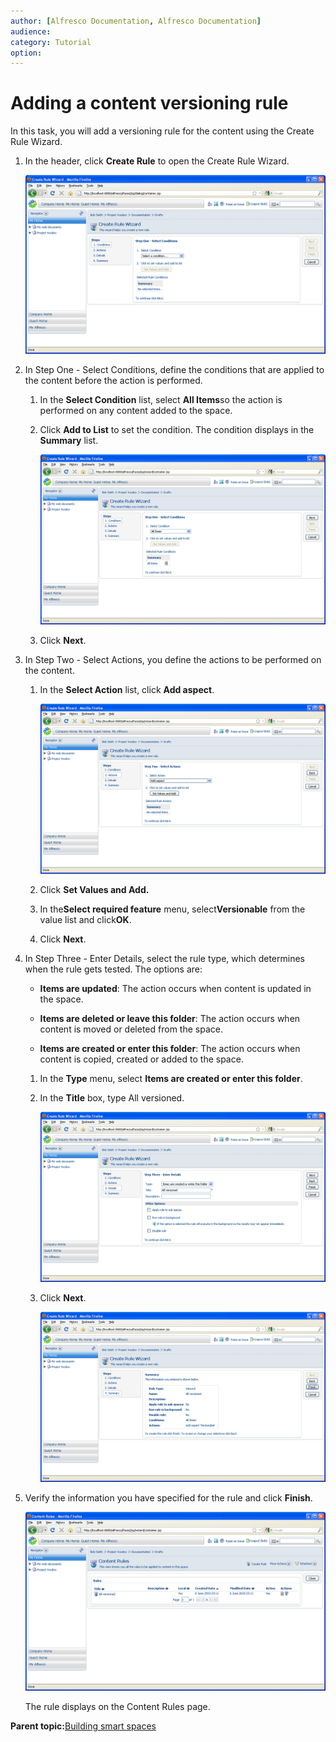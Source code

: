 ```yaml
---
author: [Alfresco Documentation, Alfresco Documentation]
audience: 
category: Tutorial
option: 
---
```


# Adding a content versioning rule

In this task, you will add a versioning rule for the content using the Create Rule Wizard.

1.  In the header, click **Create Rule** to open the Create Rule Wizard.

    ![Content Rule Wizard: Step One](../images/im-createrulewiz.png)

2.  In Step One - Select Conditions, define the conditions that are applied to the content before the action is performed.

    1.  In the **Select Condition** list, select **All Items**so the action is performed on any content added to the space.

    2.  Click **Add to List** to set the condition. The condition displays in the **Summary** list.

        ![Create Rule Wizard: Step One](../images/im-createrulewiz-step1.png)

    3.  Click **Next**.

3.  In Step Two - Select Actions, you define the actions to be performed on the content.

    1.  In the **Select Action** list, click **Add aspect**.

        ![Create Rule Wizard: Step Two](../images/im-createrulewiz-step2.png)

    2.  Click **Set Values and Add.**

    3.  In the**Select required feature** menu, select**Versionable** from the value list and click**OK**.

    4.  Click **Next**.

4.  In Step Three - Enter Details, select the rule type, which determines when the rule gets tested. The options are:

    -   **Items are updated**: The action occurs when content is updated in the space.

    -   **Items are deleted or leave this folder**: The action occurs when content is moved or deleted from the space.

    -   **Items are created or enter this folder**: The action occurs when content is copied, created or added to the space.

    1.  In the **Type** menu, select **Items are created or enter this folder**.

    2.  In the **Title** box, type All versioned.

        ![Create Rule Wizard: Step Three](../images/im-createrulewiz-step3.png)

    3.  Click **Next**.

        ![Conten Rules: summary](../images/im-contentrules-summary.png)

5.  Verify the information you have specified for the rule and click **Finish**.

    ![Conten Rules: summary](../images/im-createrulesummary.png)

    The rule displays on the Content Rules page.


**Parent topic:**[Building smart spaces](../concepts/cgs-smartspace.md)

